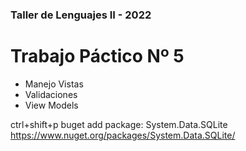 ### Taller de Lenguajes II - 2022

# Trabajo Páctico Nº 5
+ Manejo Vistas
+ Validaciones
+ View Models


ctrl+shift+p buget add package: System.Data.SQLite
https://www.nuget.org/packages/System.Data.SQLite/